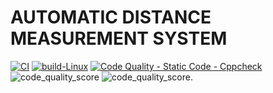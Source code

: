 # AUTOMATIC DISTANCE MEASUREMENT SYSTEM
[![CI](https://github.com/SoundaryalakshmiSaravanan/M2-EmbSys/actions/workflows/main.yml/badge.svg)](https://github.com/SoundaryalakshmiSaravanan/M2-EmbSys/actions/workflows/main.yml)
[![build-Linux](https://github.com/SoundaryalakshmiSaravanan/M2-EmbSys/actions/workflows/Build.yml/badge.svg)](https://github.com/SoundaryalakshmiSaravanan/M2-EmbSys/actions/workflows/Build.yml)
[![Code Quality - Static Code - Cppcheck](https://github.com/SoundaryalakshmiSaravanan/M2-EmbSys/actions/workflows/c-cpp.yml/badge.svg)](https://github.com/SoundaryalakshmiSaravanan/M2-EmbSys/actions/workflows/c-cpp.yml)
![code_quality_score](https://api.codiga.io/project/31602/score/svg)
![code_quality_score](https://api.codiga.io/project/31602/status/svg).
